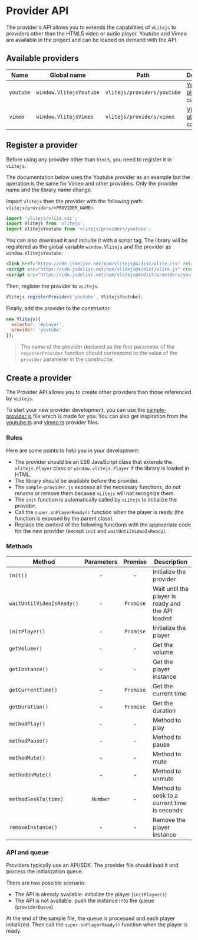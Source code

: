 # Provider API

The provider's API allows you to extends the capabilities of `vLitejs` to providers other than the HTML5 video or audio player. Youtube and Vimeo are available in the project and can be loaded on demand with the API.

## Available providers

| Name      | Global name             | Path                        | Description                                                                                   |
| --------- | ----------------------- | --------------------------- | --------------------------------------------------------------------------------------------- |
| `youtube` | `window.VlitejsYoutube` | `vlitejs/providers/youtube` | [Youtube player API](https://developers.google.com/youtube/iframe_api_reference) capabilities |
| `vimeo`   | `window.VlitejsVimeo`   | `vlitejs/providers/vimeo`   | [Vimeo player SDK](https://developer.vimeo.com/player/sdk/basics) capabilities                |

## Register a provider

Before using any provider other than `html5`, you need to register it in `vLitejs`.

The documentation below uses the Youtube provider as an example but the operation is the same for Vimeo and other providers. Only the provider name and the library name change.

Import `vlitejs` then the provider with the following path: `vlitejs/providers/<PROVIDER_NAME>`.

```js
import 'vlitejs/vlite.css';
import Vlitejs from 'vlitejs';
import VlitejsYoutube from 'vlitejs/providers/youtube';
```

You can also download it and include it with a script tag. The library will be registered as the global variable `window.Vlitejs` and the provider as `window.VlitejsYoutube`.

```html
<link href="https://cdn.jsdelivr.net/npm/vlitejs@4/dist/vlite.css" rel="stylesheet" crossorigin />
<script src="https://cdn.jsdelivr.net/npm/vlitejs@4/dist/vlite.js" crossorigin></script>
<script src="https://cdn.jsdelivr.net/npm/vlitejs@4/dist/providers/youtube.js" crossorigin></script>
```

Then, register the provider to `vLitejs`.

```js
Vlitejs.registerProvider('youtube', VlitejsYoutube);
```

Finally, add the provider to the constructor.

```js
new Vlitejs({
  selector: '#player',
  provider: 'youtube'
});
```

> The name of the provider declared as the first parameter of the `registerProvider` function should correspond to the value of the `provider` parameter in the constructor.

## Create a provider

The Provider API allows you to create other providers than those referenced by `vLitejs`.

To start your new provider development, you can use the [sample-provider.js](https://github.com/yoriiis/vlitejs/blob/main/src/providers/sample/sample-provider.js) file which is made for you. You can also get inspiration from the [youtube.ts](https://github.com/yoriiis/vlitejs/blob/main/src/providers/youtube.ts) and [vimeo.ts](https://github.com/yoriiis/vlitejs/blob/main/src/providers/vimeo.ts) provider files.

### Rules

Here are some points to help you in your development:

- The provider should be an ES6 JavaScript class that extends the `vlitejs.Player` class or `window.vlitejs.Player` if the library is loaded in HTML.
- The library should be available before the provider.
- The `sample-provider.js` exposes all the necessary functions, do not rename or remove them because `vLitejs` will not recognize them.
- The `init` function is automatically called by `vLitejs` to initialize the provider.
- Call the `super.onPlayerReady()` function when the player is ready (the function is exposed by the parent class).
- Replace the content of the following functions with the appropriate code for the new provider (except `init` and `waitUntilVideoIsReady`).

### Methods

| Method                    | Parameters |  Promise  | Description                                       |
| ------------------------- | :--------: | :-------: | ------------------------------------------------- |
| `init()`                  |     -      |     -     | Initialize the provider                           |
| `waitUntilVideoIsReady()` |     -      | `Promise` | Wait until the player is ready and the API loaded |
| `initPlayer()`            |     -      | `Promise` | Initialize the player                             |
| `getVolume()`             |     -      |     -     | Get the volume                                    |
| `getInstance()`           |     -      |     -     | Get the player instance                           |
| `getCurrentTime()`        |     -      | `Promise` | Get the current time                              |
| `getDuration()`           |     -      | `Promise` | Get the duration                                  |
| `methodPlay()`            |     -      |     -     | Method to play                                    |
| `methodPause()`           |     -      |     -     | Method to pause                                   |
| `methodMute()`            |     -      |     -     | Method to mute                                    |
| `methodUnMute()`          |     -      |     -     | Method to unmute                                  |
| `methodSeekTo(time)`      |  `Number`  |     -     | Method to seek to a current time is seconds       |
| `removeInstance()`        |     -      |     -     | Remove the player instance                        |

### API and queue

Providers typically use an API/SDK. The provider file should load it and process the initialization queue.

There are two possible scenario:

- The API is already available: initialize the player (`initPlayer()`)
- The API is not available: push the instance into the queue (`providerQueue`)

At the end of the sample file, the queue is processed and each player initialized. Then call the `super.onPlayerReady()` function when the player is ready.
